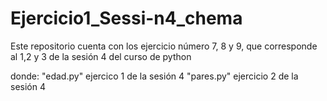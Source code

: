 # Ejercicio1_Sessi-n4_chema
Este repositorio cuenta con los ejercicio número 7, 8 y 9, que corresponde al 1,2 y 3 de la sesión 4 del curso de python

donde: 
  "edad.py" ejercico 1 de la sesión 4
  "pares.py" ejercicio 2 de la sesión 4

